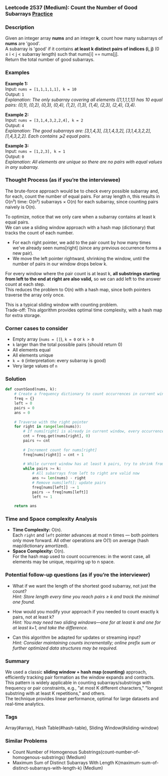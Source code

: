 ### Leetcode 2537 (Medium): Count the Number of Good Subarrays [Practice](https://leetcode.com/problems/count-the-number-of-good-subarrays)

### Description  
Given an integer array **nums** and an integer **k**, count how many subarrays of **nums** are 'good'.  
A subarray is 'good' if it contains **at least k distinct pairs of indices (i, j)** (0 ≤ i < j < subarray length) such that nums[i] == nums[j].  
Return the total number of good subarrays.

### Examples  

**Example 1:**  
Input: `nums = [1,1,1,1,1], k = 10`  
Output: `1`  
*Explanation: The only subarray covering all elements ([1,1,1,1,1]) has 10 equal pairs: (0,1), (0,2), (0,3), (0,4), (1,2), (1,3), (1,4), (2,3), (2,4), (3,4).*

**Example 2:**  
Input: `nums = [3,1,4,3,2,2,4], k = 2`  
Output: `4`  
*Explanation: The good subarrays are: [3,1,4,3], [3,1,4,3,2], [3,1,4,3,2,2], [1,4,3,2,2]. Each contains ⩾2 equal pairs.*

**Example 3:**  
Input: `nums = [1,2,3], k = 1`  
Output: `0`  
*Explanation: All elements are unique so there are no pairs with equal values in any subarray.*

### Thought Process (as if you’re the interviewee)  
The brute-force approach would be to check every possible subarray and, for each, count the number of equal pairs. For array length n, this results in O(n³) time: O(n²) subarrays × O(n) for each subarray, since counting pairs naively is O(n).

To optimize, notice that we only care when a subarray contains at least k equal pairs.  
We can use a sliding window approach with a hash map (dictionary) that tracks the count of each number.  
- For each right pointer, we add to the pair count by how many times we've already seen nums[right] (since any previous occurrence forms a new pair).
- We move the left pointer rightward, shrinking the window, until the number of pairs in our window drops below k.

For every window where the pair count is at least k, **all substrings starting from left to the end at right are also valid,** so we can add left to the answer count at each step.  
This reduces the problem to O(n) with a hash map, since both pointers traverse the array only once.

This is a typical sliding window with counting problem.  
Trade-off: This algorithm provides optimal time complexity, with a hash map for extra storage.

### Corner cases to consider  
- Empty array (`nums = []`), `k = 0` or `k > 0`
- `k` larger than the total possible pairs (should return 0)
- All elements equal
- All elements unique
- `k = 0` (interpretation: every subarray is good)
- Very large values of `n`

### Solution

```python
def countGood(nums, k):
    # Create a frequency dictionary to count occurrences in current window
    freq = {}
    left = 0
    pairs = 0
    ans = 0
    
    # Traverse with the right pointer
    for right in range(len(nums)):
        # If nums[right] is already in current window, every occurrence forms a new pair
        cnt = freq.get(nums[right], 0)
        pairs += cnt
        
        # Increment count for nums[right]
        freq[nums[right]] = cnt + 1
        
        # While current window has at least k pairs, try to shrink from the left
        while pairs >= k:
            # All subarrays from left to right are valid now
            ans += len(nums) - right
            # Remove nums[left]; update pairs
            freq[nums[left]] -= 1
            pairs -= freq[nums[left]]
            left += 1
            
    return ans
```

### Time and Space complexity Analysis  

- **Time Complexity:** O(n).  
  Each `right` and `left` pointer advances at most n times — both pointers only move forward. All other operations are O(1) on average (hash map/dictionary amortized).
- **Space Complexity:** O(n).  
  For the hash map used to count occurrences: in the worst case, all elements may be unique, requiring up to n space.

### Potential follow-up questions (as if you’re the interviewer)  

- What if we want the length of the shortest good subarray, not just the count?  
  *Hint: Store length every time you reach pairs ≥ k and track the minimal one found.*

- How would you modify your approach if you needed to count exactly k pairs, not at least k?  
  *Hint: You may need two sliding windows—one for at least k and one for at least k+1, and take the difference.*

- Can this algorithm be adapted for updates or streaming input?  
  *Hint: Consider maintaining counts incrementally; online prefix sum or further optimized data structures may be required.*

### Summary

We used a classic **sliding window + hash map (counting)** approach, efficiently tracking pair formation as the window expands and contracts.  
This pattern is widely applicable in counting subarrays/substrings with frequency or pair constraints, e.g., "at most K different characters," "longest substring with at least K repetitions," and others.  
The technique provides linear performance, optimal for large datasets and real-time analytics.

### Tags
Array(#array), Hash Table(#hash-table), Sliding Window(#sliding-window)

### Similar Problems
- Count Number of Homogenous Substrings(count-number-of-homogenous-substrings) (Medium)
- Maximum Sum of Distinct Subarrays With Length K(maximum-sum-of-distinct-subarrays-with-length-k) (Medium)